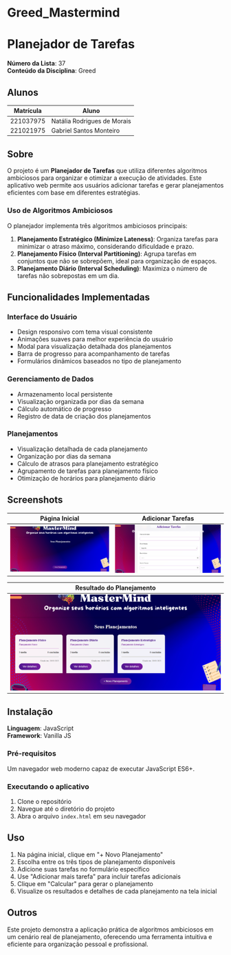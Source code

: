 # Greed_Mastermind

# Planejador de Tarefas

**Número da Lista**: 37  
**Conteúdo da Disciplina**: Greed

## Alunos
| Matrícula | Aluno |
| --------- | ----- |
| 221037975 | Natália Rodrigues de Morais |
| 221021975 | Gabriel Santos Monteiro |

## Sobre
O projeto é um **Planejador de Tarefas** que utiliza diferentes algoritmos ambiciosos para organizar e otimizar a execução de atividades. Este aplicativo web permite aos usuários adicionar tarefas e gerar planejamentos eficientes com base em diferentes estratégias.

### Uso de Algoritmos Ambiciosos
O planejador implementa três algoritmos ambiciosos principais:

1. **Planejamento Estratégico (Minimize Lateness)**: Organiza tarefas para minimizar o atraso máximo, considerando dificuldade e prazo.
2. **Planejamento Físico (Interval Partitioning)**: Agrupa tarefas em conjuntos que não se sobrepõem, ideal para organização de espaços.
3. **Planejamento Diário (Interval Scheduling)**: Maximiza o número de tarefas não sobrepostas em um dia.

## Funcionalidades Implementadas

### Interface do Usuário
- Design responsivo com tema visual consistente
- Animações suaves para melhor experiência do usuário
- Modal para visualização detalhada dos planejamentos
- Barra de progresso para acompanhamento de tarefas
- Formulários dinâmicos baseados no tipo de planejamento

### Gerenciamento de Dados
- Armazenamento local persistente
- Visualização organizada por dias da semana
- Cálculo automático de progresso
- Registro de data de criação dos planejamentos

### Planejamentos
- Visualização detalhada de cada planejamento
- Organização por dias da semana
- Cálculo de atrasos para planejamento estratégico
- Agrupamento de tarefas para planejamento físico
- Otimização de horários para planejamento diário

## Screenshots

| Página Inicial                         | Adicionar Tarefas                     |
| -------------------------------------- | ------------------------------------- |
| ![Início](./assets/inicial.png)        | ![Tarefas](./assets/atividade.png)    |

| Resultado do Planejamento              |
| -------------------------------------- |
| ![Resultado](./assets/resultado.png)   |


## Instalação 
**Linguagem**: JavaScript  
**Framework**: Vanilla JS

### Pré-requisitos
Um navegador web moderno capaz de executar JavaScript ES6+.

### Executando o aplicativo
1. Clone o repositório
2. Navegue até o diretório do projeto
3. Abra o arquivo `index.html` em seu navegador

## Uso
1. Na página inicial, clique em "+ Novo Planejamento"
2. Escolha entre os três tipos de planejamento disponíveis
3. Adicione suas tarefas no formulário específico
4. Use "Adicionar mais tarefa" para incluir tarefas adicionais
5. Clique em "Calcular" para gerar o planejamento
6. Visualize os resultados e detalhes de cada planejamento na tela inicial

## Outros
Este projeto demonstra a aplicação prática de algoritmos ambiciosos em um cenário real de planejamento, oferecendo uma ferramenta intuitiva e eficiente para organização pessoal e profissional.
